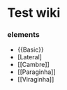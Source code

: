 <!-- TITLE: Home -->
<!-- SUBTITLE: A quick summary of Home -->

# Test wiki
### elements

- {{Basic}}
- [Lateral]
- [[Cambre]]
- [[Paraginha]]
- [[Viraginha]]